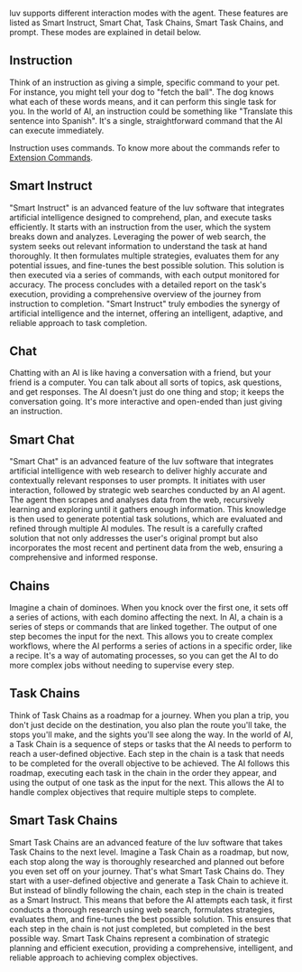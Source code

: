 luv supports different interaction modes with the agent. These features are listed as Smart Instruct, Smart Chat, Task Chains, Smart Task Chains, and prompt. These modes are explained in detail below.

## Instruction
Think of an instruction as giving a simple, specific command to your pet. For instance, you might tell your dog to "fetch the ball". The dog knows what each of these words means, and it can perform this single task for you. In the world of AI, an instruction could be something like "Translate this sentence into Spanish". It's a single, straightforward command that the AI can execute immediately.

Instruction uses commands. To know more about the commands refer to [Extension Commands](https://rave0790.github.io/luv/2-Concepts/4-Extension%20Commands.html).

## Smart Instruct
"Smart Instruct" is an advanced feature of the luv software that integrates artificial intelligence designed to comprehend, plan, and execute tasks efficiently. It starts with an instruction from the user, which the system breaks down and analyzes. Leveraging the power of web search, the system seeks out relevant information to understand the task at hand thoroughly. It then formulates multiple strategies, evaluates them for any potential issues, and fine-tunes the best possible solution. This solution is then executed via a series of commands, with each output monitored for accuracy. The process concludes with a detailed report on the task's execution, providing a comprehensive overview of the journey from instruction to completion. "Smart Instruct" truly embodies the synergy of artificial intelligence and the internet, offering an intelligent, adaptive, and reliable approach to task completion.

## Chat
Chatting with an AI is like having a conversation with a friend, but your friend is a computer. You can talk about all sorts of topics, ask questions, and get responses. The AI doesn't just do one thing and stop; it keeps the conversation going. It's more interactive and open-ended than just giving an instruction.

## Smart Chat
"Smart Chat" is an advanced feature of the luv software that integrates artificial intelligence with web research to deliver highly accurate and contextually relevant responses to user prompts. It initiates with user interaction, followed by strategic web searches conducted by an AI agent. The agent then scrapes and analyses data from the web, recursively learning and exploring until it gathers enough information. This knowledge is then used to generate potential task solutions, which are evaluated and refined through multiple AI modules. The result is a carefully crafted solution that not only addresses the user's original prompt but also incorporates the most recent and pertinent data from the web, ensuring a comprehensive and informed response.

## Chains
Imagine a chain of dominoes. When you knock over the first one, it sets off a series of actions, with each domino affecting the next. In AI, a chain is a series of steps or commands that are linked together. The output of one step becomes the input for the next. This allows you to create complex workflows, where the AI performs a series of actions in a specific order, like a recipe. It's a way of automating processes, so you can get the AI to do more complex jobs without needing to supervise every step.

## Task Chains

Think of Task Chains as a roadmap for a journey. When you plan a trip, you don't just decide on the destination, you also plan the route you'll take, the stops you'll make, and the sights you'll see along the way. In the world of AI, a Task Chain is a sequence of steps or tasks that the AI needs to perform to reach a user-defined objective. Each step in the chain is a task that needs to be completed for the overall objective to be achieved. The AI follows this roadmap, executing each task in the chain in the order they appear, and using the output of one task as the input for the next. This allows the AI to handle complex objectives that require multiple steps to complete.

## Smart Task Chains

Smart Task Chains are an advanced feature of the luv software that takes Task Chains to the next level. Imagine a Task Chain as a roadmap, but now, each stop along the way is thoroughly researched and planned out before you even set off on your journey. That's what Smart Task Chains do. They start with a user-defined objective and generate a Task Chain to achieve it. But instead of blindly following the chain, each step in the chain is treated as a Smart Instruct. This means that before the AI attempts each task, it first conducts a thorough research using web search, formulates strategies, evaluates them, and fine-tunes the best possible solution. This ensures that each step in the chain is not just completed, but completed in the best possible way. Smart Task Chains represent a combination of strategic planning and efficient execution, providing a comprehensive, intelligent, and reliable approach to achieving complex objectives.
